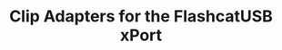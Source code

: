 ---
layout: post
title:  "Clip Adapters for the FlashcatUSB xPort"
excerpt: "Unveiling my Clip Adapters for the FlashcatUSB xPort"
news: true
tag:
- FlashcatUSB
- xPort
- News
comments: true
redirect_to: https://zeigren.com/
---